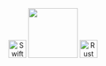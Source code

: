 <div id="header" align="center">
 <a href="https://developer.apple.com/swift/" target="_blank" rel="noreferrer"><img src="https://raw.githubusercontent.com/danielcranney/readme-generator/main/public/icons/skills/swift-colored.svg"  width="36" height="36" alt="Swift" /></a>
  <img src="https://media.giphy.com/media/M9gbBd9nbDrOTu1Mqx/giphy.gif" width="100"/>
 <a href="https://www.rust-lang.org/" target="_blank" rel="noreferrer"><img src="https://raw.githubusercontent.com/danielcranney/readme-generator/main/public/icons/skills/rust-colored.svg" width="36" height="36" alt="Rust" /></a>
</div>
